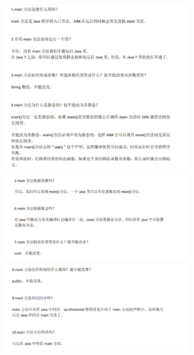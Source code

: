 ![image-20230106232020957](assets\image-20230106232020957.png)

![image-20230106232423424](assets\image-20230106232423424.png)

![image-20230106232509906](assets\image-20230106232509906.png)